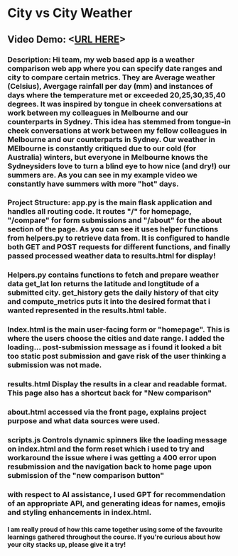 # City vs City Weather
## Video Demo:  <[URL HERE](https://www.youtube.com/watch?v=uzXwkXAeBHg)>
### Description: Hi team, my web based app is a weather comparison web app where you can specify date ranges and city to compare certain metrics. They are Average weather (Celsius), Avergage rainfall per day (mm) and instances of days where the temperature met or exceeded 20,25,30,35,40 degrees. It was inspired by tongue in cheek conversations at work between my colleagues in Melbourne and our counterparts in Sydney. This idea has stemmed from tongue-in cheek conversations at work between my fellow colleagues in Melbourne and our counterparts in Sydney. Our weather in MElbourne is constantly critiqued due to our cold (for Australia) winters, but everyone in Melbourne knows the Sydneysiders love to turn a blind eye to how nice (and dry!) our summers are. As you can see in my example video we constantly have summers with more "hot" days.

### Project Structure: app.py is the main flask application and handles all routing code. It routes "/" for homepage, "/compare" for form submissions and "/about" for the about section of the page.  As you can see it uses helper functions from helpers.py to retrieve data from. It is configured to handle both GET and POST requests for different functions, and finally passed processed weather data to results.html for display!

### Helpers.py contains functions to fetch and prepare weather data get_lat lon returns the latitude and longtitude of a submitted city. get_history gets the daily history of that city and compute_metrics puts it into the desired format that i wanted represented in the results.html table.

### Index.html is the main user-facing form or "homepage". This is where the users choose the cities and date range. I added the loading... post-submission message as i found it looked a bit too static post submission and gave risk of the user thinking a submission was not made.

### results.html Display the results in a clear and readable format. This page also has a shortcut back for "New comparison"

### about.html accessed via the front page, explains project purpose and what data sources were used.

### scripts.js Controls dynamic spinners like the loading message on index.html and the form reset which i used to try and workaround the issue where i was getting a 400 error upon resubmission and the navigation back to home page upon submission of the "new comparison button"

### with respect to AI assistance, I used GPT for recommendation of an appropriate API, and generating ideas for names, emojis and styling enhancements in index.html.


#### I am really proud of how this came together using some of the favourite learnings gathered throughout the course. If you're curious about how your city stacks up, please give it a try!


